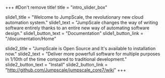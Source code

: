 +++
#Don't remove title!
title = "intro_slider_box"

slide1_title = "Welcome to JumpScale, the revolutionary new cloud automation system."
slide1_text = "JumpScale changes the way of writing software entirely thanks to an entire new way of automating software design."
slide1_button_text = "Documentation"
slide1_button_link = "/documentation/Home"



slide2_title = "JumpScale is Open Source and It's available to installation now."
slide2_text = "Deliver more powerfull software for multiple purposes in 1/10th of the time compared to traditional development."
slide2_button_text = "Install"
slide2_button_link = "http://github.com/Jumpscale/jumpscale_core7/wiki"
+++
